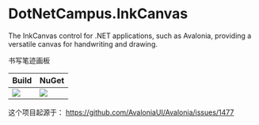 ﻿# DotNetCampus.InkCanvas

The InkCanvas control for .NET applications, such as Avalonia, providing a versatile canvas for handwriting and drawing.

书写笔迹画板

| Build | NuGet |
|--|--|
|![](https://github.com/dotnet-campus/DotNetCampus.InkCanvas/workflows/.NET%20Build/badge.svg)|[![](https://img.shields.io/nuget/v/DotNetCampus.AvaloniaInkCanvas.svg)](https://www.nuget.org/packages/DotNetCampus.AvaloniaInkCanvas)|

这个项目起源于： https://github.com/AvaloniaUI/Avalonia/issues/1477
